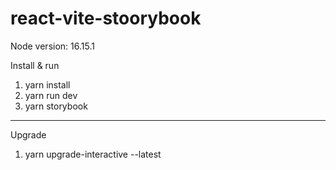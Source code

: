 # react-vite-stoorybook

Node version: 16.15.1

Install & run

1. yarn install
2. yarn run dev
3. yarn storybook

---

Upgrade

1. yarn upgrade-interactive --latest
